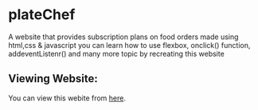 # plateChef
A website that provides subscription plans on food orders made using html,css &amp; javascript
you can learn how to use flexbox, onclick() function, addeventListenr() and many more topic by recreating this website
## Viewing Website:
You can view this webite from [here](https://plate-chef-by-anurag.vercel.app/).
